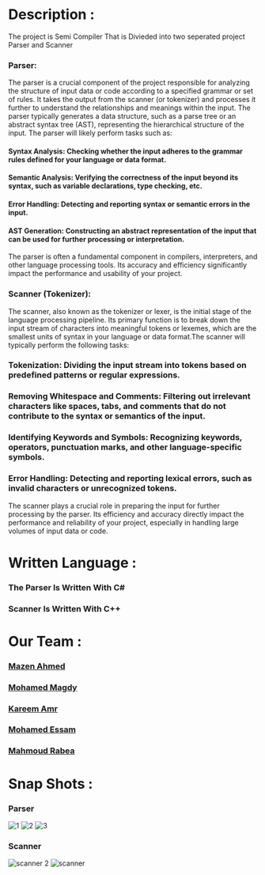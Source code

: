 # Description :
The project is Semi Compiler That is Divieded into two seperated project Parser and Scanner 
### Parser:
The parser is a crucial component of the project responsible for analyzing the structure of input data or code according to a specified grammar or set of rules. It takes the output from the scanner (or tokenizer) and processes it further to understand the relationships and meanings within the input. The parser typically generates a data structure, such as a parse tree or an abstract syntax tree (AST), representing the hierarchical structure of the input.
The parser will likely perform tasks such as:
#### Syntax Analysis: Checking whether the input adheres to the grammar rules defined for your language or data format.
#### Semantic Analysis: Verifying the correctness of the input beyond its syntax, such as variable declarations, type checking, etc.
#### Error Handling: Detecting and reporting syntax or semantic errors in the input.
#### AST Generation: Constructing an abstract representation of the input that can be used for further processing or interpretation.
The parser is often a fundamental component in compilers, interpreters, and other language processing tools. Its accuracy and efficiency significantly impact the performance and usability of your project.

### Scanner (Tokenizer):
The scanner, also known as the tokenizer or lexer, is the initial stage of the language processing pipeline. Its primary function is to break down the input stream of characters into meaningful tokens or lexemes, which are the smallest units of syntax in your language or data format.The scanner will typically perform the following tasks:
### Tokenization: Dividing the input stream into tokens based on predefined patterns or regular expressions.
### Removing Whitespace and Comments: Filtering out irrelevant characters like spaces, tabs, and comments that do not contribute to the syntax or semantics of the input.
### Identifying Keywords and Symbols: Recognizing keywords, operators, punctuation marks, and other language-specific symbols.
### Error Handling: Detecting and reporting lexical errors, such as invalid characters or unrecognized tokens.
The scanner plays a crucial role in preparing the input for further processing by the parser. Its efficiency and accuracy directly impact the performance and reliability of your project, especially in handling large volumes of input data or code.

# Written Language :
### The Parser Is Written With C# 
### Scanner Is Written With C++

# Our Team :
### [Mazen Ahmed](https://github.com/Mazen20021)
### [Mohamed Magdy](https://github.com/mohamedmagdyali-lab)
### [Kareem Amr](https://github.com/silentmug)
### [Mohamed Essam](https://github.com/MohamedEssam70)
### [Mahmoud Rabea](https://github.com/MahmoudRabea20)

# Snap Shots :
### Parser

![1](https://github.com/Mazen20021/Parser/assets/131156076/9f5f0f41-e4f8-4c3d-8a60-a840851de0a0)
![2](https://github.com/Mazen20021/Parser/assets/131156076/94583abd-0f05-4c61-87ad-dc3996ebd062)
![3](https://github.com/Mazen20021/Parser/assets/131156076/cf90f8c5-9880-4b47-a2f0-3c15ac71bbbd)

### Scanner 
![scanner 2](https://github.com/Mazen20021/Parser/assets/131156076/9801d5da-1f83-40e5-afec-74973d4f9ca4)
![scanner](https://github.com/Mazen20021/Parser/assets/131156076/d9f19193-04f8-4758-8193-f6d203ff11d0)
